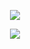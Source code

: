 <p align="center">
  <a align="center" href="https://halb.it/readme-games/action.php?g=increment-github&a=increment">
    <img src="https://halb.it/readme-games/resources.php?g=increment-github&r=increment_bt">
  </a>
</p>
<p align="center">
  <img src="https://halb.it/readme-games/resources.php?g=increment-github&r=counter">
</p>
